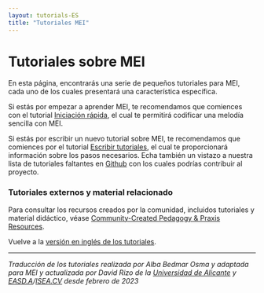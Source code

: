 ```yaml
---
layout: tutorials-ES
title: "Tutoriales MEI"
---
```

# Tutoriales sobre MEI

En esta página, encontrarás una serie de pequeños tutoriales para MEI, cada uno de los cuales presentará una característica específica.

Si estás por empezar a aprender MEI, te recomendamos que comiences con el tutorial [Iniciación rápida](/tutorials-ES/101-quickstart), el cual te permitirá codificar una melodía sencilla con MEI.

Si estás por escribir un nuevo tutorial sobre MEI, te recomendamos que comiences por el tutorial [Escribir tutoriales](/tutorials-ES/tutorials), el cual te proporcionará información sobre los pasos necesarios. Echa también un vistazo a nuestra lista de tutoriales faltantes en [Github](https://github.com/music-encoding/music-encoding.github.io/issues/88) con los cuales podrías contribuir al proyecto.

### Tutoriales externos y material relacionado

Para consultar los recursos creados por la comunidad, incluidos tutoriales y material didáctico, véase [Community-Created Pedagogy & Praxis Resources](/resources/pedagogy.html).


Vuelve a la [versión en inglés de los tutoriales](/resources/tutorials.html).


----
*Traducción de los tutoriales realizada por Alba Bedmar Osma y adaptada para MEI y actualizada por David Rizo de la [Universidad de Alicante](https://www.ua.es) y [EASD.A](https://www.easda.es)/[ISEA.CV](https://iseacv.gva.es/es/) desde febrero de 2023*
